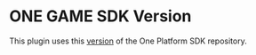 # ONE GAME SDK Version

This plugin uses this [version](https://git.i3d.net/one/ardentblue/one-game-sdk/-/commit/f732e0c5b21a265f2ff0804b4ac7b1c362ef666e) of the One Platform SDK repository.
